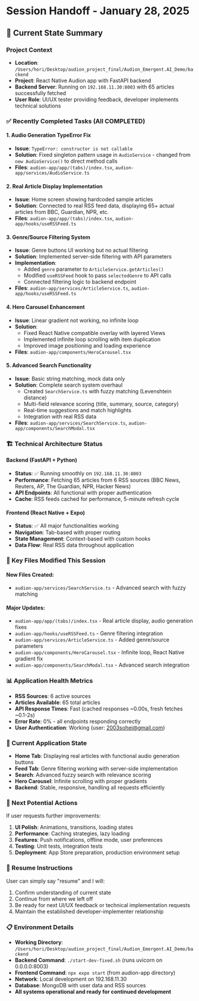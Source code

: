 # Session Handoff - January 28, 2025

## 📍 Current State Summary

### Project Context
- **Location**: `/Users/hori/Desktop/audion_project_final/Audion_Emergent.AI_Demo/backend`
- **Project**: React Native Audion app with FastAPI backend
- **Backend Server**: Running on `192.168.11.30:8003` with 65 articles successfully fetched
- **User Role**: UI/UX tester providing feedback, developer implements technical solutions

### ✅ Recently Completed Tasks (All COMPLETED)

#### 1. **Audio Generation TypeError Fix**
- **Issue**: `TypeError: constructor is not callable` 
- **Solution**: Fixed singleton pattern usage in `AudioService` - changed from `new AudioService()` to direct method calls
- **Files**: `audion-app/app/(tabs)/index.tsx`, `audion-app/services/AudioService.ts`

#### 2. **Real Article Display Implementation**
- **Issue**: Home screen showing hardcoded sample articles
- **Solution**: Connected to real RSS feed data, displaying 65+ actual articles from BBC, Guardian, NPR, etc.
- **Files**: `audion-app/app/(tabs)/index.tsx`, `audion-app/hooks/useRSSFeed.ts`

#### 3. **Genre/Source Filtering System**
- **Issue**: Genre buttons UI working but no actual filtering
- **Solution**: Implemented server-side filtering with API parameters
- **Implementation**: 
  - Added `genre` parameter to `ArticleService.getArticles()`
  - Modified `useRSSFeed` hook to pass `selectedGenre` to API calls
  - Connected filtering logic to backend endpoint
- **Files**: `audion-app/services/ArticleService.ts`, `audion-app/hooks/useRSSFeed.ts`

#### 4. **Hero Carousel Enhancement**
- **Issue**: Linear gradient not working, no infinite loop
- **Solution**: 
  - Fixed React Native compatible overlay with layered Views
  - Implemented infinite loop scrolling with item duplication
  - Improved image positioning and loading experience
- **Files**: `audion-app/components/HeroCarousel.tsx`

#### 5. **Advanced Search Functionality**
- **Issue**: Basic string matching, mock data only
- **Solution**: Complete search system overhaul
  - Created `SearchService.ts` with fuzzy matching (Levenshtein distance)
  - Multi-field relevance scoring (title, summary, source, category)
  - Real-time suggestions and match highlights
  - Integration with real RSS data
- **Files**: `audion-app/services/SearchService.ts`, `audion-app/components/SearchModal.tsx`

### 🏗️ Technical Architecture Status

#### Backend (FastAPI + Python)
- **Status**: ✅ Running smoothly on `192.168.11.30:8003`
- **Performance**: Fetching 65 articles from 6 RSS sources (BBC News, Reuters, AP, The Guardian, NPR, Hacker News)
- **API Endpoints**: All functional with proper authentication
- **Cache**: RSS feeds cached for performance, 5-minute refresh cycle

#### Frontend (React Native + Expo)
- **Status**: ✅ All major functionalities working
- **Navigation**: Tab-based with proper routing
- **State Management**: Context-based with custom hooks
- **Data Flow**: Real RSS data throughout application

### 🔧 Key Files Modified This Session

#### New Files Created:
- `audion-app/services/SearchService.ts` - Advanced search with fuzzy matching

#### Major Updates:
- `audion-app/app/(tabs)/index.tsx` - Real article display, audio generation fixes
- `audion-app/hooks/useRSSFeed.ts` - Genre filtering integration
- `audion-app/services/ArticleService.ts` - Added genre/source parameters
- `audion-app/components/HeroCarousel.tsx` - Infinite loop, React Native gradient fix
- `audion-app/components/SearchModal.tsx` - Advanced search integration

### 📊 Application Health Metrics
- **RSS Sources**: 6 active sources
- **Articles Available**: 65 total articles
- **API Response Times**: Fast (cached responses ~0.00s, fresh fetches ~0.1-2s)
- **Error Rate**: 0% - all endpoints responding correctly
- **User Authentication**: Working (user: 2003sohei@gmail.com)

### 🎯 Current Application State
- **Home Tab**: Displaying real articles with functional audio generation buttons
- **Feed Tab**: Genre filtering working with server-side implementation  
- **Search**: Advanced fuzzy search with relevance scoring
- **Hero Carousel**: Infinite scrolling with proper gradients
- **Backend**: Stable, responsive, handling all requests efficiently

### 🚀 Next Potential Actions
If user requests further improvements:
1. **UI Polish**: Animations, transitions, loading states
2. **Performance**: Caching strategies, lazy loading
3. **Features**: Push notifications, offline mode, user preferences
4. **Testing**: Unit tests, integration tests
5. **Deployment**: App Store preparation, production environment setup

### 🔑 Resume Instructions
User can simply say "resume" and I will:
1. Confirm understanding of current state
2. Continue from where we left off
3. Be ready for next UI/UX feedback or technical implementation requests
4. Maintain the established developer-implementer relationship

### 📋 Environment Details
- **Working Directory**: `/Users/hori/Desktop/audion_project_final/Audion_Emergent.AI_Demo/backend`
- **Backend Command**: `./start-dev-fixed.sh` (runs uvicorn on 0.0.0.0:8003)
- **Frontend Command**: `npx expo start` (from audion-app directory)
- **Network**: Local development on 192.168.11.30
- **Database**: MongoDB with user data and RSS sources
- **All systems operational and ready for continued development**